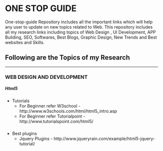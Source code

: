 
<h1> ONE STOP GUIDE </h1>

<p>One-stop-guide Repository includes all the important links which will help any user to update on new topics related to Web.
This repository includes all my research links including topics of Web Design , UI Development, APP Building, SEO, Softwares, Best Blogs, Graphic Design, New Trends and Best websites and Skills.  </p>
<h2> Following are the Topics of my Research </h2>
<hr></hr>
<h3> WEB DESIGN AND DEVELOPMENT</h3>
<h5>Html5 </h5>
<ul>
<li><span>Tutorials</span>
<ul>
<li> For Beginner refer W3school - http://www.w3schools.com/html/html5_intro.asp</li>
<li>For Beginner refer Tutorialpoint - http://www.tutorialspoint.com/html5/</li>

</ul> 
</li>
</ul>
<h5> </h5>
<ul>
<li>Best plugins 
<ul>
<li>Jquery Plugins  - http://www.jqueryrain.com/example/html5-jquery-tutorial/ </li>
</ul>
</li>
</ul>
